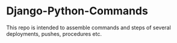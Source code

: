 # Django-Python-Commands
This repo is intended to assemble commands and steps of several deployments, pushes, procedures etc.
